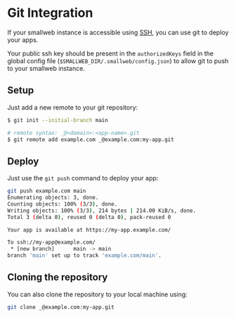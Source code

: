 # Git Integration

If your smallweb instance is accessible using [SSH](./ssh.md), you can use git to deploy your apps.

Your public ssh key should be present in the `authorizedKeys` field in the global config file (`$SMALLWEB_DIR/.smallweb/config.json`) to allow git to push to your smallweb instance.

## Setup

Just add a new remote to your git repository:

```sh
$ git init --initial-branch main

# remote syntax: _@<domain>:<app-name>.git
$ git remote add example.com _@example.com:my-app.git
```

## Deploy

Just use the `git push` command to deploy your app:

```sh
git push example.com main
Enumerating objects: 3, done.
Counting objects: 100% (3/3), done.
Writing objects: 100% (3/3), 214 bytes | 214.00 KiB/s, done.
Total 3 (delta 0), reused 0 (delta 0), pack-reused 0

Your app is available at https://my-app.example.com/

To ssh://my-app@example.com/
 * [new branch]      main -> main
branch 'main' set up to track 'example.com/main'.
```

## Cloning the repository

You can also clone the repository to your local machine using:

```sh
git clone _@example.com:my-app.git
```
